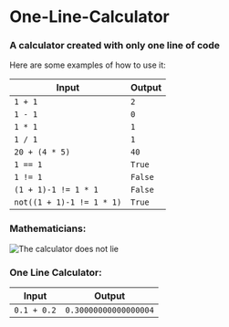 # One-Line-Calculator

### A calculator created with only one line of code

Here are some examples of how to use it:

| Input | Output |
| --- | --- |
| `1 + 1` | `2` |
| `1 - 1` | `0` |
| `1 * 1` | `1` |
| `1 / 1` | `1` |
| `20 + (4 * 5)` | `40` |
| `1 == 1` | `True` |
| `1 != 1` | `False` |
| `(1 + 1)-1 != 1 * 1` | `False` |
| `not((1 + 1)-1 != 1 * 1)` | `True` |

### Mathematicians:

![The calculator does not lie](https://c.tenor.com/rqifYa0K0wEAAAAC/math.gif)

### One Line Calculator:

| Input | Output |
| --- | --- |
| `0.1 + 0.2` | `0.30000000000000004` |
